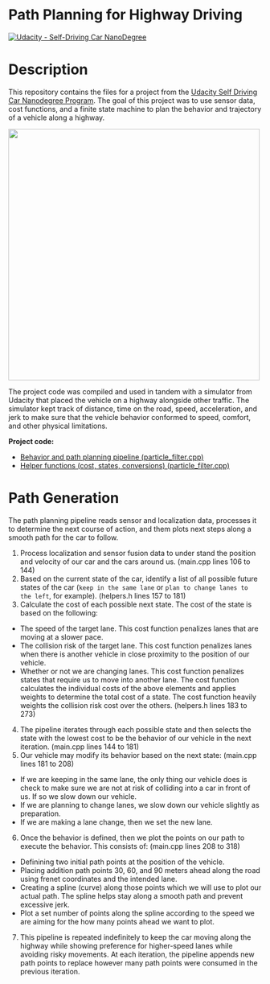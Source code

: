 # Path Planning for Highway Driving

[![Udacity - Self-Driving Car NanoDegree](https://s3.amazonaws.com/udacity-sdc/github/shield-carnd.svg)](http://www.udacity.com/drive)

# Description

This repository contains the files for a project from the [Udacity Self Driving Car Nanodegree Program](https://www.udacity.com/course/self-driving-car-engineer-nanodegree--nd013). The goal of this project was to use sensor data, cost functions, and a finite state machine to plan the behavior and trajectory of a vehicle along a highway.

<img src="https://github.com/stephenvfg/path-planning/blob/master/visualization.gif" width="500px">

The project code was compiled and used in tandem with a simulator from Udacity that placed the vehicle on a highway alongside other traffic. The simulator kept track of distance, time on the road, speed, acceleration, and jerk to make sure that the vehicle behavior conformed to speed, comfort, and other physical limitations. 

**Project code:**

* [Behavior and path planning pipeline (particle_filter.cpp)](https://github.com/stephenvfg/path-planning/blob/master/src/main.cpp)
* [Helper functions (cost, states, conversions) (particle_filter.cpp)](https://github.com/stephenvfg/path-planning/blob/master/src/helpers.h)

# Path Generation

The path planning pipeline reads sensor and localization data, processes it to determine the next course of action, and them plots next steps along a smooth path for the car to follow.

1. Process localization and sensor fusion data to under stand the position and velocity of our car and the cars around us. (main.cpp lines 106 to 144)
2. Based on the current state of the car, identify a list of all possible future states of the car (`keep in the same lane` or `plan to change lanes to the left`, for example). (helpers.h lines 157 to 181)
3. Calculate the cost of each possible next state. The cost of the state is based on the following:
 - The speed of the target lane. This cost function penalizes lanes that are moving at a slower pace.
 - The collision risk of the target lane. This cost function penalizes lanes when there is another vehicle in close proximity to the position of our vehicle.
 - Whether or not we are changing lanes. This cost function penalizes states that require us to move into another lane.
The cost function calculates the individual costs of the above elements and applies weights to determine the total cost of a state. The cost function heavily weights the collision risk cost over the others. (helpers.h lines 183 to 273)
4. The pipeline iterates through each possible state and then selects the state with the lowest cost to be the behavior of our vehicle in the next iteration. (main.cpp lines 144 to 181)
5. Our vehicle may modify its behavior based on the next state: (main.cpp lines 181 to 208)
 - If we are keeping in the same lane, the only thing our vehicle does is check to make sure we are not at risk of colliding into a car in front of us. If so we slow down our vehicle.
 - If we are planning to change lanes, we slow down our vehicle slightly as preparation.
 - If we are making a lane change, then we set the new lane.
6. Once the behavior is defined, then we plot the points on our path to execute the behavior. This consists of: (main.cpp lines 208 to 318)
 - Definining two initial path points at the position of the vehicle.
 - Placing addition path points 30, 60, and 90 meters ahead along the road using frenet coordinates and the intended lane.
 - Creating a spline (curve) along those points which we will use to plot our actual path. The spline helps stay along a smooth path and prevent excessive jerk.
 - Plot a set number of points along the spline according to the speed we are aiming for the how many points ahead we want to plot.
7. This pipeline is repeated indefinitely to keep the car moving along the highway while showing preference for higher-speed lanes while avoiding risky movements. At each iteration, the pipeline appends new path points to replace however many path points were consumed in the previous iteration.
